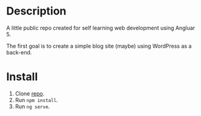 # Description
A little public repo created for self learning web development using Angluar 5.

The first goal is to create a simple blog site (maybe) using WordPress as a back-end.








# Install

1. Clone [repo](https://github.com/DRobDev/self-learning-web-dev_using-angular).
2. Run `npm install`.
3. Run `ng serve`.

